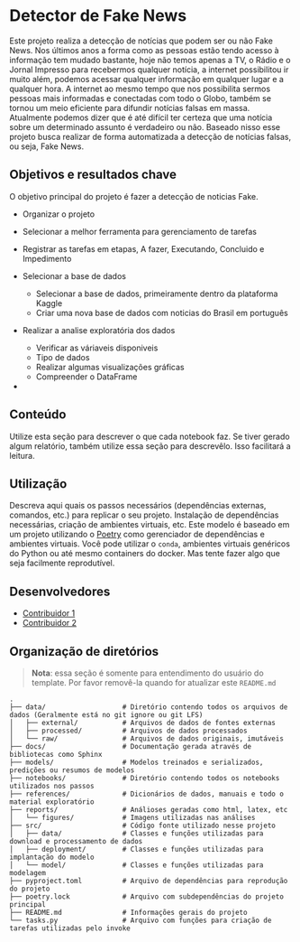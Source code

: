 # Detector de Fake News

Este projeto realiza a detecção de notícias que podem ser ou não Fake News. Nos últimos anos a forma como as pessoas estão tendo acesso à informação tem mudado bastante, hoje não temos apenas a TV, o Rádio e o Jornal Impresso para recebermos qualquer notícia, a internet possibilitou ir muito além, podemos acessar qualquer informação em qualquer lugar e a qualquer hora. A internet ao mesmo tempo que nos possibilita sermos pessoas mais informadas e conectadas com todo o Globo, também se tornou um meio eficiente para difundir notícias falsas em massa. Atualmente podemos dizer que é até difícil ter certeza que uma notícia sobre um determinado assunto é verdadeiro ou não. Baseado nisso esse projeto busca realizar de forma automatizada a detecção de notícias falsas, ou seja, Fake News.

## Objetivos e resultados chave

O objetivo principal do projeto é fazer a detecção de noticias Fake.

- Organizar o projeto
 - Selecionar a melhor ferramenta para gerenciamento de tarefas
 - Registrar as tarefas em etapas, A fazer, Executando, Concluido e Impedimento

- Selecionar a base de dados
  - Selecionar a base de dados, primeiramente dentro da plataforma Kaggle
  - Criar uma nova base de dados com noticias do Brasil em português
 
- Realizar a analise exploratória dos dados
  - Verificar as váriaveis disponiveis
  - Tipo de dados
  - Realizar algumas visualizações gráficas
  - Compreender o DataFrame

- 



## Conteúdo

Utilize esta seção para descrever o que cada notebook faz. Se tiver gerado algum relatório, também utilize essa seção para descrevêlo. Isso facilitará a leitura.

## Utilização

Descreva aqui quais os passos necessários (dependências externas, comandos, etc.) para replicar o seu projeto. Instalação de dependências necessárias, criação de ambientes virtuais, etc. Este modelo é baseado em um projeto utilizando o [Poetry](https://python-poetry.org/) como gerenciador de dependências e ambientes virtuais. Você pode utilizar o `conda`, ambientes virtuais genéricos do Python ou até mesmo containers do docker. Mas tente fazer algo que seja facilmente reprodutível.

## Desenvolvedores
 - [Contribuidor 1](http://github.com/contribuidor_1)
 - [Contribuidor 2](http://github.com/contribuidor_2)

## Organização de diretórios

> **Nota**: essa seção é somente para entendimento do usuário do template. Por favor removê-la quando for atualizar este `README.md`

```
.
├── data/                   # Diretório contendo todos os arquivos de dados (Geralmente está no git ignore ou git LFS)
│   ├── external/           # Arquivos de dados de fontes externas
│   ├── processed/          # Arquivos de dados processados
│   └── raw/                # Arquivos de dados originais, imutáveis
├── docs/                   # Documentação gerada através de bibliotecas como Sphinx
├── models/                 # Modelos treinados e serializados, predições ou resumos de modelos
├── notebooks/              # Diretório contendo todos os notebooks utilizados nos passos
├── references/             # Dicionários de dados, manuais e todo o material exploratório
├── reports/                # Análioses geradas como html, latex, etc
│   └── figures/            # Imagens utilizadas nas análises
├── src/                    # Código fonte utilizado nesse projeto
│   ├── data/               # Classes e funções utilizadas para download e processamento de dados
│   ├── deployment/         # Classes e funções utilizadas para implantação do modelo
│   └── model/              # Classes e funções utilizadas para modelagem
├── pyproject.toml          # Arquivo de dependências para reprodução do projeto
├── poetry.lock             # Arquivo com subdependências do projeto principal
├── README.md               # Informações gerais do projeto
└── tasks.py                # Arquivo com funções para criação de tarefas utilizadas pelo invoke

```
